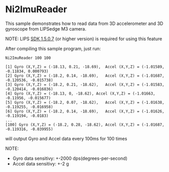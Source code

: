 # Ni2ImuReader #

This sample demonstrates how to read data from 3D accelerometer and 3D gyroscope from LIPSedge M3 camera.

NOTE: LIPS [SDK 1.5.0.7](https://www.lips-hci.com/downloads/category) (or higher version) is required for using this feature

After compiling this sample program, just run:
```
Ni2ImuReader 100 100

[1] Gyro (X,Y,Z) = (-18.13, 0.21, -18.69),	Accel (X,Y,Z) = (-1.01589, -0.11834, 0.000793)
[2] Gyro (X,Y,Z) = (-18.2, 0.14, -18.69),	Accel (X,Y,Z) = (-1.01687, -0.120536, -0.015738)
[3] Gyro (X,Y,Z) = (-18.2, 0.21, -18.62),	Accel (X,Y,Z) = (-1.01583, -0.120414, -0.016836)
[4] Gyro (X,Y,Z) = (-18.13, 0, -18.62),	Accel (X,Y,Z) = (-1.01663, -0.11956, -0.015677)
[5] Gyro (X,Y,Z) = (-18.2, 0.07, -18.62),	Accel (X,Y,Z) = (-1.01638, -0.119255, -0.016958)
[6] Gyro (X,Y,Z) = (-18.2, 0.14, -18.69),	Accel (X,Y,Z) = (-1.01626, -0.119194, -0.0183)
...
[100] Gyro (X,Y,Z) = (-18.2, 0.28, -18.62),	Accel (X,Y,Z) = (-1.01687, -0.119316, -0.039955)
```
will output Gyro and Accel data every 100ms for 100 times

NOTE:
*  Gyro data sensitivy: +-2000 dps(degrees-per-second)
* Accel data sensitivy: +-2 g

